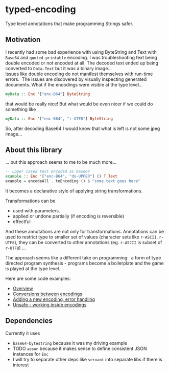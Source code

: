 # typed-encoding
Type level annotations that make programming Strings safer.

## Motivation
I recently had some bad experience with using ByteString and Text with `Base64` and
`quoted-printable` encoding.
I was troubleshooting text being double encoded or not encoded at all. The decoded text ended up being converted to `Data.Text` but it was a binary image...   
Issues like double encoding do not manifest themselves with run-time errors.  The issues are discovered by visually inspecting generated documents.
What if the encodings were visible at the type level...

```Haskell
myData :: Enc '["enc-B64"] ByteString
```
that would be really nice! But what would be even nicer if we could do something like
```Haskell
myData :: Enc '["enc-B64", "r-UTF8"] ByteString
```
So, after decoding Base64 I would know that what is left is not some jpeg image...

## About this library
... but this approach seems to me to be much more...

```Haskell
-- upper cased text encoded as base64
example :: Enc '["enc-B64", "do-UPPER"] () T.Text
example = encodeAll . toEncoding () $ "some text goes here"
```
It becomes a declarative style of applying string transformations.

Transformations can be
   - used with parameters.
   - applied or undone partially (if encoding is reversible)
   - effectful

And these annotations are not only for transformations.  Annotations can be used
to restrict type to smaller set of values (character sets like `r-ASCII`, `r-UTF8`), 
they can be converted to other annotations (eg. `r-ASCII` is subset of `r-UTF8`) ...

The approach seems like a different take on programming: 
a form of type directed program synthesis - programs become a boilerplate and the game is played at the type level. 

Here are some code examples:
   - [Overview](src/Examples/Overview.hs)
   - [Conversions between encodings](src/Examples/Conversions.hs)
   - [Adding a new encoding, error handling](src/Examples/DiySignEncoding.hs)
   - [Unsafe - working inside encodings](src/Examples/Unsafe.hs)

## Dependencies

Currently it uses
   - `base64-bytestring` because it was my driving example
   - TODO `aeson` because it makes sense to define consistent JSON instances for `Enc`
   - I will try to separate other deps like `servant` into separate libs if there is interest


